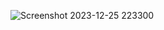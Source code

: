 ![Screenshot 2023-12-25 223300](https://github.com/Narayan-Thakare/YETI-LOGIN-PAGE-HTML-CSS-JS/assets/113063658/8e5d6af7-3eac-4415-a2da-91df90ee2b32)
